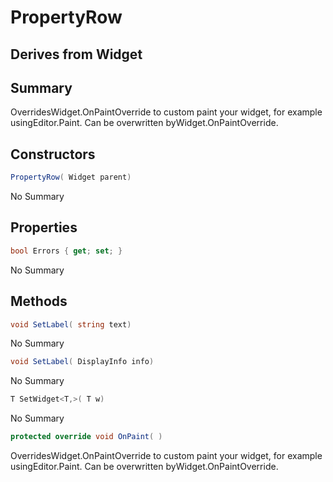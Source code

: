 # PropertyRow

## Derives from Widget

## Summary

OverridesWidget.OnPaintOverride to custom paint your widget, for example usingEditor.Paint. Can be overwritten byWidget.OnPaintOverride.
## Constructors

```c#
PropertyRow( Widget parent) 
```
No Summary
## Properties

```c#
bool Errors { get; set; } 
```
No Summary
## Methods

```c#
void SetLabel( string text) 
```
No Summary
```c#
void SetLabel( DisplayInfo info) 
```
No Summary
```c#
T SetWidget<T,>( T w) 
```
No Summary
```c#
protected override void OnPaint( ) 
```
OverridesWidget.OnPaintOverride to custom paint your widget, for example usingEditor.Paint. Can be overwritten byWidget.OnPaintOverride.

